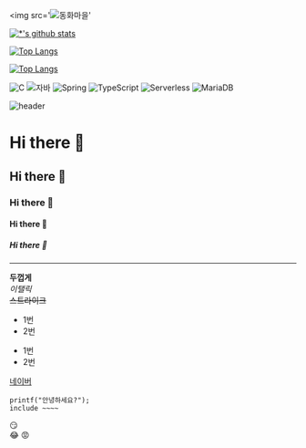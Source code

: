 <img src='![동화마을](https://github.com/seonghwan705/backend_1/assets/132699525/56a571d1-36a0-4e7f-b86a-41c43e4438c2)' </img>

[![*'s github stats](https://github-readme-stats.vercel.app/api?username=seonghwan705)](https://github.com/seonghwan705)

[![Top Langs](https://github-readme-stats.vercel.app/api/top-langs/?username=seonghwan705)](https://github.com/seonghwan705/github-readme-stats)

[![Top Langs](https://github-readme-stats.vercel.app/api/top-langs/?username=seonghwan705&layout=compact)](https://github.com/seonghwan705/github-readme-stats)


![C](https://img.shields.io/badge/-C-123456?style=flat-square&logo=C&logoColor=black)
![자바](https://img.shields.io/badge/-자바-007396?style=flat&logo=Java&logoColor=ffffff)
![Spring](https://img.shields.io/badge/-Spring-6DB33F?style=for-the-badge&logo=Spring&logoColor=white)
![TypeScript](https://img.shields.io/badge/-TypeScript-3178C6?style=flat-square&logo=TypeScript&logoColor=white)
![Serverless](https://img.shields.io/badge/-Serverless-FD5750?style=flat-square&logo=Serverless&logoColor=magenta)
![MariaDB](https://img.shields.io/badge/-MariaDB-1F305F?style=flat-square&logo=mariadb&logoColor=white)
​



![header](https://capsule-render.vercel.app/api?type=egg&color=auto&height=300&section=header&text=깃허브%20특강&fontSize=90)


# Hi there 👋
## Hi there 👋
### Hi there 👋
#### Hi there 👋
##### Hi there 👋
---

**두껍게** <br> 
*이탤릭* <br>
~~스트라이크~~ <br>

* 1번
* 2번
- 1번
- 2번

[네이버](https://naver.com)
```
printf("안녕하세요?");
include ~~~~
```
:smirk: <br>
:joy:
:rage:
